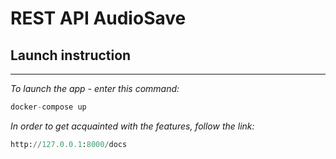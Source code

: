 # REST API AudioSave
## Launch instruction
___
*To launch the app - enter this command:*
```python
docker-compose up
```

*In order to get acquainted with the features, follow the link:*
```python
http://127.0.0.1:8000/docs
```

